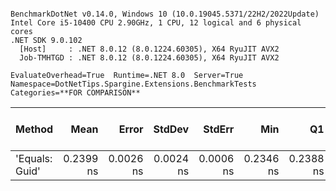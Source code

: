 ```

BenchmarkDotNet v0.14.0, Windows 10 (10.0.19045.5371/22H2/2022Update)
Intel Core i5-10400 CPU 2.90GHz, 1 CPU, 12 logical and 6 physical cores
.NET SDK 9.0.102
  [Host]     : .NET 8.0.12 (8.0.1224.60305), X64 RyuJIT AVX2
  Job-TMHTGD : .NET 8.0.12 (8.0.1224.60305), X64 RyuJIT AVX2

EvaluateOverhead=True  Runtime=.NET 8.0  Server=True  
Namespace=DotNetTips.Spargine.Extensions.BenchmarkTests  Categories=**FOR COMPARISON**  

```
| Method         | Mean      | Error     | StdDev    | StdErr    | Min       | Q1        | Median    | Q3        | Max       | Op/s            | CI99.9% Margin | Iterations | Kurtosis | MValue | Skewness | Rank | LogicalGroup | Baseline | Exceptions | Completed Work Items | Lock Contentions | Code Size | Allocated |
|--------------- |----------:|----------:|----------:|----------:|----------:|----------:|----------:|----------:|----------:|----------------:|---------------:|-----------:|---------:|-------:|---------:|-----:|------------- |--------- |-----------:|---------------------:|-----------------:|----------:|----------:|
| &#39;Equals: Guid&#39; | 0.2399 ns | 0.0026 ns | 0.0024 ns | 0.0006 ns | 0.2346 ns | 0.2388 ns | 0.2401 ns | 0.2418 ns | 0.2429 ns | 4,168,776,971.9 |       7.500 ns |      15.00 |    2.342 |  2.000 |  -0.6158 |    1 | *            | No       |          - |                    - |                - |      42 B |         - |
